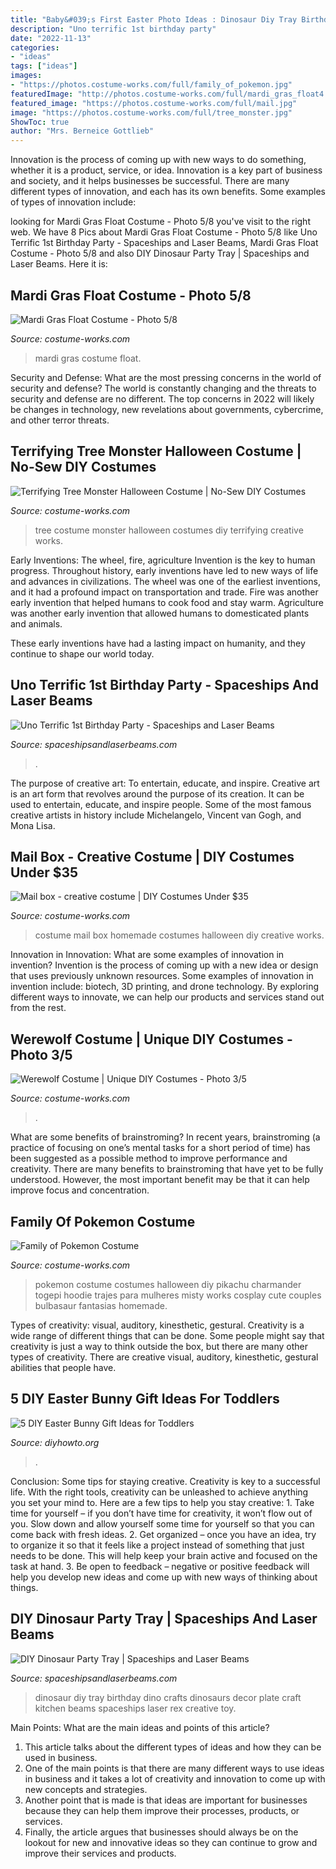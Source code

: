 ```yaml
---
title: "Baby&#039;s First Easter Photo Ideas : Dinosaur Diy Tray Birthday Dino Crafts Dinosaurs Decor Plate Craft Kitchen Beams Spaceships Laser Rex Creative Toy"
description: "Uno terrific 1st birthday party"
date: "2022-11-13"
categories:
- "ideas"
tags: ["ideas"]
images:
- "https://photos.costume-works.com/full/family_of_pokemon.jpg"
featuredImage: "http://photos.costume-works.com/full/mardi_gras_float4.jpg"
featured_image: "https://photos.costume-works.com/full/mail.jpg"
image: "https://photos.costume-works.com/full/tree_monster.jpg"
ShowToc: true
author: "Mrs. Berneice Gottlieb"
---
```



Innovation is the process of coming up with new ways to do something, whether it is a product, service, or idea. Innovation is a key part of business and society, and it helps businesses be successful. There are many different types of innovation, and each has its own benefits. Some examples of types of innovation include:

	

		
looking for Mardi Gras Float Costume - Photo 5/8 you've visit to the right web. We have 8 Pics about Mardi Gras Float Costume - Photo 5/8 like Uno Terrific 1st Birthday Party - Spaceships and Laser Beams, Mardi Gras Float Costume - Photo 5/8 and also DIY Dinosaur Party Tray | Spaceships and Laser Beams. Here it is:
		
    
## Mardi Gras Float Costume - Photo 5/8

<img loading=lazy src="http://photos.costume-works.com/full/mardi_gras_float4.jpg" onerror="this.onerror=null;this.src='https://tse2.mm.bing.net/th?id=OIP.KeoRkEHBmKUxZll0g9HyxgHaMZ&amp;pid=15.1';" alt="Mardi Gras Float Costume - Photo 5/8">

_Source: costume-works.com_

>mardi gras costume float. 

	

Security and Defense: What are the most pressing concerns in the world of security and defense?
The world is constantly changing and the threats to security and defense are no different. The top concerns in 2022 will likely be changes in technology, new revelations about governments, cybercrime, and other terror threats.

    
## Terrifying Tree Monster Halloween Costume | No-Sew DIY Costumes

<img loading=lazy src="https://photos.costume-works.com/full/tree_monster.jpg" onerror="this.onerror=null;this.src='https://tse4.mm.bing.net/th?id=OIP.uWwxoEBWBU_ZKJaTH-swEAHaKF&amp;pid=15.1';" alt="Terrifying Tree Monster Halloween Costume | No-Sew DIY Costumes">

_Source: costume-works.com_

>tree costume monster halloween costumes diy terrifying creative works. 

	

Early Inventions: The wheel, fire, agriculture
Invention is the key to human progress. Throughout history, early inventions have led to new ways of life and advances in civilizations.
The wheel was one of the earliest inventions, and it had a profound impact on transportation and trade. Fire was another early invention that helped humans to cook food and stay warm. Agriculture was another early invention that allowed humans to domesticated plants and animals.

These early inventions have had a lasting impact on humanity, and they continue to shape our world today.

    
## Uno Terrific 1st Birthday Party - Spaceships And Laser Beams

<img loading=lazy src="https://spaceshipsandlaserbeams.com/wp-content/uploads/2015/09/uno-birthday-party-ideas.jpg" onerror="this.onerror=null;this.src='https://tse1.mm.bing.net/th?id=OIP.hqK4rGpqvacX6IB3VZCt7gHaLH&amp;pid=15.1';" alt="Uno Terrific 1st Birthday Party - Spaceships and Laser Beams">

_Source: spaceshipsandlaserbeams.com_

>. 

	

The purpose of creative art: To entertain, educate, and inspire.
Creative art is an art form that revolves around the purpose of its creation. It can be used to entertain, educate, and inspire people. Some of the most famous creative artists in history include Michelangelo, Vincent van Gogh, and Mona Lisa.

    
## Mail Box - Creative Costume | DIY Costumes Under $35

<img loading=lazy src="https://photos.costume-works.com/full/mail.jpg" onerror="this.onerror=null;this.src='https://tse1.mm.bing.net/th?id=OIP.1IAQJiVvrAuAFpkjnFw5yQHaNL&amp;pid=15.1';" alt="Mail box - creative costume | DIY Costumes Under $35">

_Source: costume-works.com_

>costume mail box homemade costumes halloween diy creative works. 

	

Innovation in Innovation: What are some examples of innovation in invention?
Invention is the process of coming up with a new idea or design that uses previously unknown resources. Some examples of innovation in invention include: biotech, 3D printing, and drone technology. By exploring different ways to innovate, we can help our products and services stand out from the rest.

    
## Werewolf Costume | Unique DIY Costumes - Photo 3/5

<img loading=lazy src="https://photos.costume-works.com/full/werewolf46.jpg" onerror="this.onerror=null;this.src='https://tse2.mm.bing.net/th?id=OIP.ORYDy8Fex7N-q34UIkZWiAHaNK&amp;pid=15.1';" alt="Werewolf Costume | Unique DIY Costumes - Photo 3/5">

_Source: costume-works.com_

>. 

	

What are some benefits of brainstroming?
In recent years, brainstroming (a practice of focusing on one’s mental tasks for a short period of time) has been suggested as a possible method to improve performance and creativity. There are many benefits to brainstroming that have yet to be fully understood. However, the most important benefit may be that it can help improve focus and concentration.

    
## Family Of Pokemon Costume

<img loading=lazy src="https://photos.costume-works.com/full/family_of_pokemon.jpg" onerror="this.onerror=null;this.src='https://tse4.mm.bing.net/th?id=OIP.1l2sVb9oJBxatarYoJ07bQHaLU&amp;pid=15.1';" alt="Family of Pokemon Costume">

_Source: costume-works.com_

>pokemon costume costumes halloween diy pikachu charmander togepi hoodie trajes para mulheres misty works cosplay cute couples bulbasaur fantasias homemade. 

	

Types of creativity: visual, auditory, kinesthetic, gestural.
Creativity is a wide range of different things that can be done. Some people might say that creativity is just a way to think outside the box, but there are many other types of creativity. There are creative visual, auditory, kinesthetic, gestural abilities that people have.

    
## 5 DIY Easter Bunny Gift Ideas For Toddlers

<img loading=lazy src="http://www.diyhowto.org/wp-content/uploads/2016/03/DIY-Paper-Bag-Bunny-Treat-Easter-Bunny-Gift-Ideas.jpg" onerror="this.onerror=null;this.src='https://tse2.mm.bing.net/th?id=OIP.WevhTa-3k1z_0HirIp3zcQHaKX&amp;pid=15.1';" alt="5 DIY Easter Bunny Gift Ideas for Toddlers">

_Source: diyhowto.org_

>. 

	

Conclusion: Some tips for staying creative.
Creativity is key to a successful life. With the right tools, creativity can be unleashed to achieve anything you set your mind to. Here are a few tips to help you stay creative: 1. Take time for yourself – if you don’t have time for creativity, it won’t flow out of you. Slow down and allow yourself some time for yourself so that you can come back with fresh ideas. 2. Get organized – once you have an idea, try to organize it so that it feels like a project instead of something that just needs to be done. This will help keep your brain active and focused on the task at hand. 3. Be open to feedback – negative or positive feedback will help you develop new ideas and come up with new ways of thinking about things.
    
## DIY Dinosaur Party Tray | Spaceships And Laser Beams

<img loading=lazy src="http://spaceshipsandlaserbeams.com/wp-content/uploads/2015/09/diy-dinosaur-party-ideas-tray-54.jpg" onerror="this.onerror=null;this.src='https://tse2.mm.bing.net/th?id=OIP.y598M2WpvLMPU1EZHjrcTgHaKl&amp;pid=15.1';" alt="DIY Dinosaur Party Tray | Spaceships and Laser Beams">

_Source: spaceshipsandlaserbeams.com_

>dinosaur diy tray birthday dino crafts dinosaurs decor plate craft kitchen beams spaceships laser rex creative toy. 

	

Main Points: What are the main ideas and points of this article?
1. This article talks about the different types of ideas and how they can be used in business.
2. One of the main points is that there are many different ways to use ideas in business and it takes a lot of creativity and innovation to come up with new concepts and strategies.
3. Another point that is made is that ideas are important for businesses because they can help them improve their processes, products, or services.
4. Finally, the article argues that businesses should always be on the lookout for new and innovative ideas so they can continue to grow and improve their services and products.


